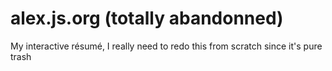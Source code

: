 # alex.js.org (totally abandonned)

My interactive résumé, I really need to redo this from scratch since it's pure trash
